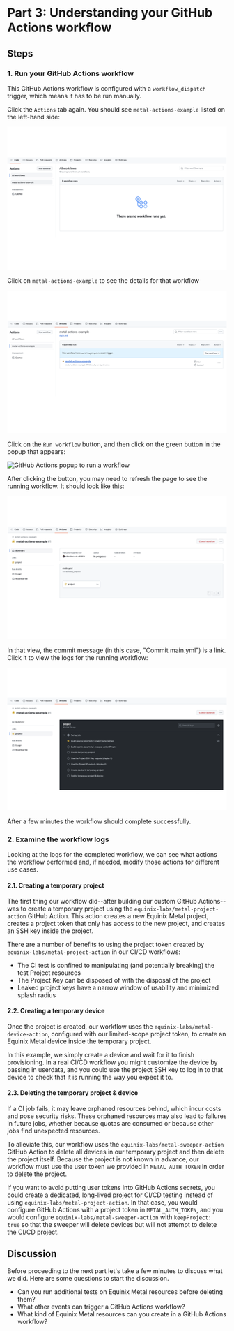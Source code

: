 <!-- See https://squidfunk.github.io/mkdocs-material/reference/ -->
# Part 3: Understanding your GitHub Actions workflow

## Steps

### 1. Run your GitHub Actions workflow

This GitHub Actions workflow is configured with a `workflow_dispatch` trigger, which means it has to be run manually.

Click the `Actions` tab again.  You should see `metal-actions-example` listed on the left-hand side:

![GitHub Actions page showing available workflows](../images/actions_page.png)

Click on `metal-actions-example` to see the details for that workflow

![GitHub Actions page for a specific workflow](../images/available_workflow.png)

Click on the `Run workflow` button, and then click on the green button in the popup that appears:

![GitHub Actions popup to run a workflow](../images/run_workflow_popup.png.png)

After clicking the button, you may need to refresh the page to see the running workflow.  It should look like this:

![GitHub Actions page showing a running workflow](../images/running_workflow_single.png)

In that view, the commit message (in this case, "Commit main.yml") is a link.  Click it to view the logs for the running workflow:

![GitHub Actions page showing logs for a single workflow run](../images/running_workflow_logs.png)

After a few minutes the workflow should complete successfully.

### 2. Examine the workflow logs

Looking at the logs for the completed workflow, we can see what actions the workflow performed and, if needed, modify those actions for different use cases.


#### 2.1. Creating a temporary project

The first thing our workflow did--after building our custom GitHub Actions--was to create a temporary project using the `equinix-labs/metal-project-action` GitHub Action.  This action creates a new Equinix Metal project, creates a project token that only has access to the new project, and creates an SSH key inside the project.

There are a number of benefits to using the project token created by `equinix-labs/metal-project-action` in our CI/CD workflows:

* The CI test is confined to manipulating (and potentially breaking) the test Project resources
* The Project Key can be disposed of with the disposal of the project
* Leaked project keys have a narrow window of usability and minimized splash radius

#### 2.2. Creating a temporary device

Once the project is created, our workflow uses the `equinix-labs/metal-device-action`, configured with our limited-scope project token, to create an Equinix Metal device inside the temporary project.

In this example, we simply create a device and wait for it to finish provisioning.  In a real CI/CD workflow you might customize the device by passing in userdata, and you could use the project SSH key to log in to that device to check that it is running the way you expect it to.

#### 2.3. Deleting the temporary project & device

If a CI job fails, it may leave orphaned resources behind, which incur costs and pose security risks. These orphaned resources may also lead to failures in future jobs, whether because quotas are consumed or because other jobs find unexpected resources.

To alleviate this, our workflow uses the `equinix-labs/metal-sweeper-action` GitHub Action to delete all devices in our temporary project and then delete the project itself. Because the project is not known in advance, our workflow must use the user token we provided in `METAL_AUTH_TOKEN` in order to delete the project.

If you want to avoid putting user tokens into GitHub Actions secrets, you could create a dedicated, long-lived project for CI/CD testing instead of using `equinix-labs/metal-project-action`. In that case, you would configure GitHub Actions with a project token in `METAL_AUTH_TOKEN`, and you would configure `equinix-labs/metal-sweeper-action` with `keepProject: true` so that the sweeper will delete devices but will not attempt to delete the CI/CD project.

## Discussion

Before proceeding to the next part let's take a few minutes to discuss what we did. Here are some questions to start the discussion.

* Can you run additional tests on Equinix Metal resources before deleting them?
* What other events can trigger a GitHub Actions workflow?
* What kind of Equinix Metal resources can you create in a GitHub Actions workflow?

